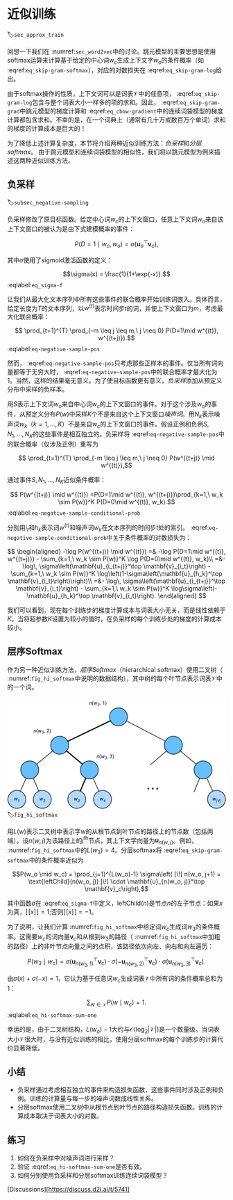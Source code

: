 # 近似训练
:label:`sec_approx_train`

回想一下我们在 :numref:`sec_word2vec`中的讨论。跳元模型的主要思想是使用softmax运算来计算基于给定的中心词$w_c$生成上下文字$w_o$的条件概率（如 :eqref:`eq_skip-gram-softmax`），对应的对数损失在 :eqref:`eq_skip-gram-log`给出。

由于softmax操作的性质，上下文词可以是词表$\mathcal{V}$中的任意项， :eqref:`eq_skip-gram-log`包含与整个词表大小一样多的项的求和。因此， :eqref:`eq_skip-gram-grad`中跳元模型的梯度计算和 :eqref:`eq_cbow-gradient`中的连续词袋模型的梯度计算都包含求和。不幸的是，在一个词典上（通常有几十万或数百万个单词）求和的梯度的计算成本是巨大的！

为了降低上述计算复杂度，本节将介绍两种近似训练方法：*负采样*和*分层softmax*。
由于跳元模型和连续词袋模型的相似性，我们将以跳元模型为例来描述这两种近似训练方法。

## 负采样
:label:`subsec_negative-sampling`

负采样修改了原目标函数。给定中心词$w_c$的上下文窗口，任意上下文词$w_o$来自该上下文窗口的被认为是由下式建模概率的事件：

$$P(D=1\mid w_c, w_o) = \sigma(\mathbf{u}_o^\top \mathbf{v}_c),$$

其中$\sigma$使用了sigmoid激活函数的定义：

$$\sigma(x) = \frac{1}{1+\exp(-x)}.$$
:eqlabel:`eq_sigma-f`

让我们从最大化文本序列中所有这些事件的联合概率开始训练词嵌入。具体而言，给定长度为$T$的文本序列，以$w^{(t)}$表示时间步$t$的词，并使上下文窗口为$m$，考虑最大化联合概率：

$$ \prod_{t=1}^{T} \prod_{-m \leq j \leq m,\ j \neq 0} P(D=1\mid w^{(t)}, w^{(t+j)}).$$
:eqlabel:`eq-negative-sample-pos`

然而， :eqref:`eq-negative-sample-pos`只考虑那些正样本的事件。仅当所有词向量都等于无穷大时， :eqref:`eq-negative-sample-pos`中的联合概率才最大化为1。当然，这样的结果毫无意义。为了使目标函数更有意义，*负采样*添加从预定义分布中采样的负样本。

用$S$表示上下文词$w_o$来自中心词$w_c$的上下文窗口的事件。对于这个涉及$w_o$的事件，从预定义分布$P(w)$中采样$K$个不是来自这个上下文窗口*噪声词*。用$N_k$表示噪声词$w_k$（$k=1, \ldots, K$）不是来自$w_c$的上下文窗口的事件。假设正例和负例$S, N_1, \ldots, N_K$的这些事件是相互独立的。负采样将 :eqref:`eq-negative-sample-pos`中的联合概率（仅涉及正例）重写为

$$ \prod_{t=1}^{T} \prod_{-m \leq j \leq m,\ j \neq 0} P(w^{(t+j)} \mid w^{(t)}),$$

通过事件$S, N_1, \ldots, N_K$近似条件概率：

$$ P(w^{(t+j)} \mid w^{(t)}) =P(D=1\mid w^{(t)}, w^{(t+j)})\prod_{k=1,\ w_k \sim P(w)}^K P(D=0\mid w^{(t)}, w_k).$$
:eqlabel:`eq-negative-sample-conditional-prob`

分别用$i_t$和$h_k$表示词$w^{(t)}$和噪声词$w_k$在文本序列的时间步$t$处的索引。 :eqref:`eq-negative-sample-conditional-prob`中关于条件概率的对数损失为：

$$
\begin{aligned}
-\log P(w^{(t+j)} \mid w^{(t)})
=& -\log P(D=1\mid w^{(t)}, w^{(t+j)}) - \sum_{k=1,\ w_k \sim P(w)}^K \log P(D=0\mid w^{(t)}, w_k)\\
=&-  \log\, \sigma\left(\mathbf{u}_{i_{t+j}}^\top \mathbf{v}_{i_t}\right) - \sum_{k=1,\ w_k \sim P(w)}^K \log\left(1-\sigma\left(\mathbf{u}_{h_k}^\top \mathbf{v}_{i_t}\right)\right)\\
=&-  \log\, \sigma\left(\mathbf{u}_{i_{t+j}}^\top \mathbf{v}_{i_t}\right) - \sum_{k=1,\ w_k \sim P(w)}^K \log\sigma\left(-\mathbf{u}_{h_k}^\top \mathbf{v}_{i_t}\right).
\end{aligned}
$$

我们可以看到，现在每个训练步的梯度计算成本与词表大小无关，而是线性依赖于$K$。当将超参数$K$设置为较小的值时，在负采样的每个训练步处的梯度的计算成本较小。

## 层序Softmax

作为另一种近似训练方法，*层序Softmax*（hierarchical softmax）使用二叉树（ :numref:`fig_hi_softmax`中说明的数据结构），其中树的每个叶节点表示词表$\mathcal{V}$中的一个词。

![用于近似训练的分层softmax，其中树的每个叶节点表示词表中的一个词](img/hi-softmax.svg)
:label:`fig_hi_softmax`

用$L(w)$表示二叉树中表示字$w$的从根节点到叶节点的路径上的节点数（包括两端）。设$n(w,j)$为该路径上的$j^\mathrm{th}$节点，其上下文字向量为$\mathbf{u}_{n(w, j)}$。例如， :numref:`fig_hi_softmax`中的$L(w_3) = 4$。分层softmax将 :eqref:`eq_skip-gram-softmax`中的条件概率近似为

$$P(w_o \mid w_c) = \prod_{j=1}^{L(w_o)-1} \sigma\left( [\![  n(w_o, j+1) = \text{leftChild}(n(w_o, j)) ]\!] \cdot \mathbf{u}_{n(w_o, j)}^\top \mathbf{v}_c\right),$$

其中函数$\sigma$在 :eqref:`eq_sigma-f`中定义，$\text{leftChild}(n)$是节点$n$的左子节点：如果$x$为真，$[\![x]\!] = 1$;否则$[\![x]\!] = -1$。

为了说明，让我们计算 :numref:`fig_hi_softmax`中给定词$w_c$生成词$w_3$的条件概率。这需要$w_c$的词向量$\mathbf{v}_c$和从根到$w_3$的路径（ :numref:`fig_hi_softmax`中加粗的路径）上的非叶节点向量之间的点积，该路径依次向左、向右和向左遍历：

$$P(w_3 \mid w_c) = \sigma(\mathbf{u}_{n(w_3, 1)}^\top \mathbf{v}_c) \cdot \sigma(-\mathbf{u}_{n(w_3, 2)}^\top \mathbf{v}_c) \cdot \sigma(\mathbf{u}_{n(w_3, 3)}^\top \mathbf{v}_c).$$

由$\sigma(x)+\sigma(-x) = 1$，它认为基于任意词$w_c$生成词表$\mathcal{V}$中所有词的条件概率总和为1：

$$\sum_{w \in \mathcal{V}} P(w \mid w_c) = 1.$$
:eqlabel:`eq_hi-softmax-sum-one`

幸运的是，由于二叉树结构，$L(w_o)-1$大约与$\mathcal{O}(\text{log}_2|\mathcal{V}|)$是一个数量级。当词表大小$\mathcal{V}$很大时，与没有近似训练的相比，使用分层softmax的每个训练步的计算代价显著降低。

## 小结

* 负采样通过考虑相互独立的事件来构造损失函数，这些事件同时涉及正例和负例。训练的计算量与每一步的噪声词数成线性关系。
* 分层softmax使用二叉树中从根节点到叶节点的路径构造损失函数。训练的计算成本取决于词表大小的对数。

## 练习

1. 如何在负采样中对噪声词进行采样？
1. 验证 :eqref:`eq_hi-softmax-sum-one`是否有效。
1. 如何分别使用负采样和分层softmax训练连续词袋模型？

[Discussions][https://discuss.d2l.ai/t/5741]

